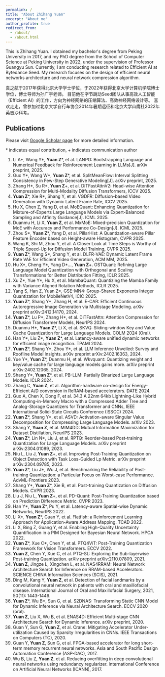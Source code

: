 ```yaml
---
permalink: /
title: "About Zhihang Yuan"
excerpt: "About me"
author_profile: true
redirect_from: 
  - /about/
  - /about.html
---
```


This is Zhihang Yuan. 
I obtained my bachelor's degree from Peking University in 2017, and my PhD degree from the School of Computer Science at Peking University in 2022, under the supervision of Professor Guangyu Sun.
Currently, I am conducting research related to Efficient AI at Bytedance Seed. My research focuses on the design of efficient neural networks architecture and neural network compression algorithm.

袁之航于2017年获得北京大学学士学位，于2022年获得北京大学计算机学院博士学位，博士导师为孙广宇老师。
目前他在字节跳动Seed团队从事高效人工智能（Efficient AI）的工作，方向为神经网络的压缩算法、高效神经网络设计等。
喜欢走走，曾参加过北京大学自行车协会2014年暑期远征和北京大学山鹰社2022年英吉沙科考。

## Publications
Please visit [Google Scholar page](https://scholar.google.com/citations?user=iipYHLoAAAAJ) for more detailed information.

\* indicates equal contribution, + indicates communication author

1. Li A\*, Wang Y\*, **Yuan Z**\*, et al. LANPO: Bootstrapping Language and Numerical Feedback for Reinforcement Learning in LLMs[J]. arXiv preprint, 2025.
1. Guo Y\*, Wang W\*, **Yuan Z**\*, et al. SplitMeanFlow: Interval Splitting Consistency in Few-Step Generative Modeling[J]. arXiv preprint, 2025.
1. Zhang H\*, Su R\*, **Yuan Z**\+, et al. DiTFastAttnV2: Head-wise Attention Compression for Multi-Modality Diffusion Transformers, ICCV 2025.
1. **Yuan Z**\*, Xie R\*, Shang Y, et al. VGDFR: Diffusion-based Video Generation with Dynamic Latent Frame Rate, ICCV 2025.
2. Hu X, Chen Z, Yang D, et al. MoEQuant: Enhancing Quantization for Mixture-of-Experts Large Language Models via Expert-Balanced Sampling and Affinity Guidance[J]. ICML 2025.
3. Duanmu H, Li X, **Yuan Z**, et al. MxMoE: Mixed-precision Quantization for MoE with Accuracy and Performance Co-Design[J]. ICML 2025.
1. Zhou S\*, **Yuan Z**\*, Yang D, et al. PillarHist: A Quantization-aware Pillar Feature Encoder based on Height-aware Histogram, CVPR 2025.
2. Wang K, Shi M, Zhou Y, et al. A Closer Look at Time Steps is Worthy of Triple Speed-Up for Diffusion Model Training, CVPR 2025.
3. **Yuan Z**\*, Wang S\*, Shang Y, et al. DLFR-VAE: Dynamic Latent Frame Rate VAE for Efficient Video Generation, ACM MM, 2025.
4. Hu X\*, Cheng Y\*, Yang D\*..., **Yuan Z**+. OSTQuant: Refining Large Language Model Quantization with Orthogonal and Scaling Transformations for Better Distribution Fitting, ICLR 2025.
5. Xu Z\*, Yue Y\*, Hu X, et al. MambaQuant: Quantizing the Mamba Family with Variance Aligned Rotation Methods, ICLR 2025.
6. Yang S, Han Z, Yuan Z\*, GSE-MN4: Group-Shared Exponents Integer Quantization for MobileNetV4, ICIC 2025.
7. **Yuan Z**\*, Shang Y\*, Zhang H, et al. E-CAR: Efficient Continuous Autoregressive Image Generation via Multistage Modeling. arXiv preprint arXiv:2412.14170, 2024.
8. **Yuan Z**\*, Lu P\*, Zhang H\*, et al. DiTFastAttn: Attention Compression for Diffusion Transformer Models, NeurIPS 2024.
9. Duanmu H\*, **Yuan Z**\*, Li X, et al. SKVQ: Sliding-window Key and Value Cache Quantization for Large Language Models. COLM 2024 (Oral).
10. Han Y\*, Liu Z\*, **Yuan Z**\*, et al. Latency-aware unified dynamic networks for efficient image recognition. TPAMI 2024.
11. **Yuan Z**\*, Shang Y\*, Zhou Y\*, et al. LLM Inference Unveiled: Survey and Roofline Model Insights. arXiv preprint arXiv:2402.16363, 2024.
12. Yue Y\*, **Yuan Z**\*, Duanmu H, et al. Wkvquant: Quantizing weight and key/value cache for large language models gains more. arXiv preprint arXiv:2402.12065, 2024.
13. Shang Y\*, **Yuan Z**\*, et al. PB-LLM: Partially Binarized Large Language Models. ICLR 2024.
14. Zhang C, **Yuan Z**, et al. Algorithm-hardware co-design for Energy-Efficient A/D conversion in ReRAM-based accelerators. DATE 2024.
15. Guo A, Chen X, Dong F, et al. 34.3 A 22nm 64kb Lightning-Like Hybrid Computing-in-Memory Macro with a Compressed Adder Tree and Analog-Storage Quantizers for Transformer and CNNs, IEEE International Solid-State Circuits Conference (ISSCC) 2024.
16. **Yuan Z**\*, Shang Y\*, et al. ASVD: Activation-aware Singular Value Decomposition for Compressing Large Language Models. arXiv 2023.
17. Shang Y, **Yuan Z**, et al. MIM4DD: Mutual Information Maximization for Dataset Distillation, NeurIPS 2023.
18. **Yuan Z**\*, Lin N\*, Liu J, et al. RPTQ: Reorder-based Post-training Quantization for Large Language Models. arXiv preprint arXiv:2304.01089, 2023.
19. Niu L, Liu J, **Yuan Z**\+, et al. Improving Post-Training Quantization on Object Detection with Task Loss-Guided Lp Metric. arXiv preprint arXiv:2304.09785, 2023.
20. **Yuan Z**\*, Liu J\*, Wu J, et al. Benchmarking the Reliability of Post-training Quantization: a Particular Focus on Worst-case Performance. AdvML-Frontiers 2023.
21. Shang Y\*, **Yuan Z**\*, Xie B, et al. Post-training Quantization on Diffusion Models. CVPR 2023.
22. Liu J, Niu L, **Yuan Z**\+, et al. PD-Quant: Post-Training Quantization based on Prediction Difference Metric. CVPR 2023.
23. Han Y\*, **Yuan Z**\*, Pu Y, et al. Latency-aware Spatial-wise Dynamic Networks, NeurIPS 2022.
24. Li X\*, **Yuan Z**\*, Guan Y, et al. Flatfish: a Reinforcement Learning Approach for Application-Aware Address Mapping. TCAD 2022.
25. Li X, Bing Z, Guang Y, et al. Enabling High-Quality Uncertainty Quantification in a PIM Designed for Bayesian Neural Network. HPCA 2022.
26. **Yuan Z**\*, Xue C\*, Chen Y, et al. PTQ4ViT: Post-Training Quantization Framework for Vision Transformers. ECCV 2022.
27. **Yuan Z**, Chen Y, Xue C, et al. PTQ-SL: Exploring the Sub-layerwise Post-training Quantization. arXiv preprint arXiv:2110.07809, 2021.
28. **Yuan Z**, Jingze L, Xingchen L, et al. NAS4RRAM: Neural Network Architecture Search for Inference on RRAM-based Accelerators. SCIENCE CHINA Information Sciences (SCIS), 2021.
29. Ding M, Kang Y, **Yuan Z**, et al. Detection of facial landmarks by a convolutional neural network in patients with oral and maxillofacial disease. International Journal of Oral and Maxillofacial Surgery, 2021, 50(11): 1443-1449.
30. **Yuan Z**\*, Wu B\*, Sun G, et al. S2DNAS: Transforming Static CNN Model for Dynamic Inference via Neural Architecture Search. ECCV 2020 (oral).
31. **Yuan Z**, Liu X, Wu B, et al. ENAS4D: Efficient Multi-stage CNN Architecture Search for Dynamic Inference. arXiv preprint, 2020.
32. Guan Y, Sun G, **Yuan Z**, et al. Crane: Mitigating Accelerator Under-utilization Caused by Sparsity Irregularities in CNNs. IEEE Transactions on Computers (TC), 2020.
33. Guan Y, **Yuan Z**, Sun G, et al. FPGA-based accelerator for long short-term memory recurrent neural networks. Asia and South Pacific Design Automation Conference (ASP-DAC), 2017.
34. Wu B, Liu Z, **Yuan Z**, et al. Reducing overfitting in deep convolutional neural networks using redundancy regularizer. International Conference on Artificial Neural Networks (ICANN), 2017.
